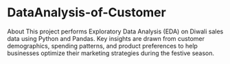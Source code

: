 # DataAnalysis-of-Customer
About This project performs Exploratory Data Analysis (EDA) on Diwali sales data using Python and Pandas. Key insights are drawn from customer demographics, spending patterns, and product preferences to help businesses optimize their marketing strategies during the festive season.
